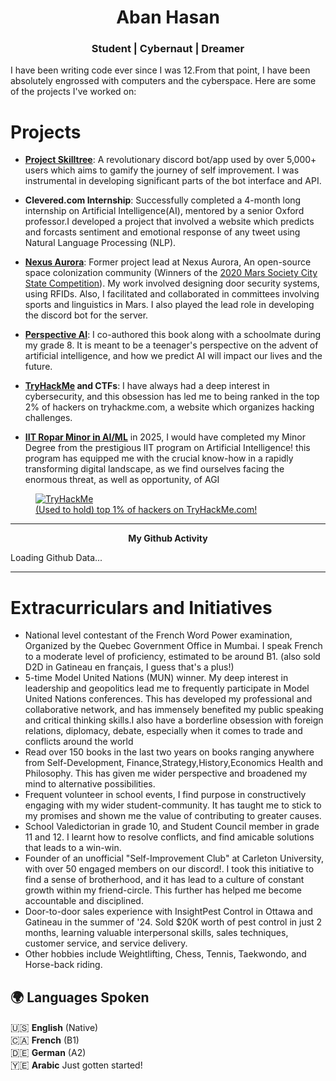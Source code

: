 ---
---
<h1 align="center">Aban Hasan</h1>

<h3 align="center"> Student | Cybernaut | Dreamer</h3>


I have been writing code ever since I was 12.From that point, I have been absolutely engrossed with computers and the cyberspace. Here are some of the projects I've worked on: 
# Projects
- **[Project Skilltree](https://www.projectskilltree.com/)**:  A revolutionary discord bot/app used by over 5,000+ users which aims to gamify the journey of self improvement. I was instrumental in developing significant parts of the bot interface and API.

- **Clevered.com Internship**: Successfully completed a 4-month long internship on Artificial Intelligence(AI), mentored by a senior Oxford professor.I developed a project that involved a website which predicts and forcasts sentiment and emotional response of any tweet using Natural Language Processing (NLP).

- **[Nexus Aurora](https://nexusaurora.org/)**: Former project lead at Nexus Aurora, An open-source space colonization community (Winners of the [2020 Mars Society City State Competition](https://www.marssociety.org/news/2020/10/23/top-5-winners-of-mars-city-state-design-competition-announced/)). My work involved designing door security systems, using RFIDs. Also, I facilitated and collaborated in committees involving sports and linguistics in Mars. I also played the lead role in developing the discord bot for the server.

- **[Perspective AI](https://www.amazon.com/Perspective-Artificial-Intelligence-Aban-Hasan/dp/1678985988)**: I co-authored this book along with a schoolmate during my grade 8. It is meant to be a teenager's perspective on the advent of artificial intelligence, and how we predict AI will impact our lives and the future.

- **[TryHackMe](https://tryhackme.com/p/thewildofficial) and CTFs**: I have always had a deep interest in cybersecurity, and this obsession has led me to being ranked in the top 2% of hackers on tryhackme.com, a website which organizes hacking challenges.
- **[IIT Ropar Minor in AI/ML](https://www.iitrpr.ac.in/iit-ropar-ai)** in 2025, I would have completed my Minor Degree from the prestigious IIT program on Artificial Intelligence! this program has equipped me with the crucial know-how in a rapidly transforming digital landscape, as we find ourselves facing the enormous threat, as well as opportunity, of AGI
<p align="center">
  <a href="https://tryhackme.com/r/p/thewildofficial">
    <figure>
      <img src="/images/tryhackme.png" alt="TryHackMe" />
      <figcaption>(Used to hold) top 1% of hackers on TryHackMe.com!</figcaption>
    </figure>
  </a>
</p>

<hr>
<p align="center" ><b> My Github Activity </b></p>
<script
  src="https://cdn.rawgit.com/IonicaBizau/github-calendar/gh-pages/dist/github-calendar.min.js"
>
</script>

<link
  rel="stylesheet"
  href="https://cdn.rawgit.com/IonicaBizau/github-calendar/gh-pages/dist/github-calendar.css"
/>

<div class="calendar">
    Loading Github Data...
</div>

<script>
    new GitHubCalendar(".calendar", "thewildofficial", { responsive: true });
</script>
<hr>



<h1> Extracurriculars and Initiatives </h1>

<ul>
  <li>National level contestant of the French Word Power examination, Organized by the Quebec Government Office in Mumbai. I speak French to a moderate level of proficiency, estimated to be around B1. (also sold D2D in Gatineau en français, I guess that's a plus!)</li>
  <li>5-time Model United Nations (MUN) winner. My deep interest in leadership and geopolitics lead me to frequently participate in Model United Nations conferences. This has developed my professional and collaborative network, and has immensely benefited my public speaking and critical thinking skills.I also have a borderline obsession with foreign relations, diplomacy, debate, especially when it comes to trade and conflicts around the world </li>
  <li>Read over 150 books in the last two years on books ranging anywhere from Self-Development, Finance,Strategy,History,Economics Health and Philosophy. This has given me wider perspective and broadened my mind to alternative possibilities.</li>
  <li>Frequent volunteer in school events, I find purpose in constructively engaging with my wider student-community. It has taught me to stick to my promises and shown me the value of contributing to greater causes.</li>
  <li>School Valedictorian in grade 10, and Student Council member in grade 11 and 12. I learnt how to resolve conflicts, and find amicable solutions that leads to a win-win.</li>
  <li>Founder of an unofficial "Self-Improvement Club" at Carleton University, with over 50 engaged members on our discord!. I took this initiative to find a sense of brotherhood, and it has lead to a culture of constant growth within my friend-circle. This further has helped me become accountable and disciplined.</li>
   <li>Door-to-door sales experience with InsightPest Control in Ottawa and Gatineau in the summer of '24. Sold $20K worth of pest control in just 2 months, learning valuable interpersonal skills, sales techniques, customer service, and service delivery.</li>
  <li>Other hobbies include Weightlifting, Chess, Tennis, Taekwondo, and Horse-back riding.</li>
</ul>

<h2>🌍 Languages Spoken</h2>
<ul style="list-style: none; padding: 0;">
    <li><span style="font-size: 1.2em;">🇺🇸</span> <strong>English</strong> (Native)</li>
    <li><span style="font-size: 1.2em;">🇨🇦</span> <strong>French</strong> (B1)</li>
    <li><span style="font-size: 1.2em;">🇩🇪</span> <strong>German</strong> (A2)</li>
    <li><span style="font-size: 1.2em;">🇾🇪</span> <strong>Arabic</strong> Just gotten started!</li>
</ul>

<!---



# Extracurriculars and Initiatives

I am a firm believer that every person must be the leader of their own mind.I have an affinity for leadership roles because I have a deep desire to see meaningful improvements in myself, in people around me and society as a whole:


* This is precisely why I ran for Student council in grade 12. Through being a council member, I organised school events, contributed to associations/clubs, and served as a collaborator between students and staff. 
* I have attended plenty of Model United Nations contests and public speaking workshops, where I have learnt the importance of interpersonal skills.
* My desire for finding a circle of individuals on self-improvement led me to join the online community of a popular youtuber known as [Hamza](https://www.youtube.com/c/Hamza97/videos). In this community I have actively participated and have given lectures on topics like Social Skills, Debating and Reading. For my contributions, I have been recognized and nominated as the moderator of the discord server.
* In this community, I found a persisting pain point of people in general, who perceived that although they are working to improve themselves, it was challenging to track their habits and monitor their progress. This lead me to collaborate with members of the community in creating [project skill tree](https://www.projectskilltree.com/).
* Skill Tree is a discord bot interface (and future app) aimed to "gamify" and chart one’s self improvement journey. It is currently used by over 5000 unique users, and charts habits like Journalling, Meditation and Weightlifting. I worked extensively on the front-end and API of this Interface. Working on this project taught me a lot about teamwork, User Experience, Deadlines and Marketing.
* OpenAI GPT-3 Official Beta tester, I was among the first to use GPT-3 Technology, with special approval from the OpenAI CEO.
* My earliest venture was when I, as a 14 year old during class 8 where along with my two other classmates found a company, where we organised discussions and participated in our cities tech competitions. I learnt a lot about business stratagies and a taste of what it means to be a CEO/Founder.


<p align="center">Top 2% of TryHackMe Hackers, with over X points!</p>


<p align="center">Github Contribution Heatmap</p>


<style type="text/css">table{
border : 1px solid #000000;
} </style>
<table id="activity-table" class="summaryTable " summary="" style="border : 1px solid #000000;">
    <thead>
        <tr>
           <th scope="col" style="width: 10em;">Start Date</th>
            <th scope="col" style="width: 10em;">To Date</th>
            <th scope="col" style="width: 17em;">Activity</th>
            <th scope="col" style="width: 15em;">Employer</th>
        </tr>
    </thead>
    <tbody>
        <tr class="row-even">
            <td style="width: 10em;">2022-09</td>
            <td style="width: 10em;">2022-09</td>
            <td style="width: 17em;">DataScience 101 Certified</td>
            <td style="width: 15em;">IBM</td>
        </tr>
        <tr class="row-odd">
            <td style="width: 10em;">2022-09</td>
            <td style="width: 10em;">2022-09</td>
            <td style="width: 17em;">French Word Power A2.1</td>
            <td style="width: 15em;">Bereau Du Quebec, Mumbai</td>
        </tr>
        <tr class="row-even">
            <td style="width: 10em;">2022-09</td>
            <td style="width: 10em;">2022-10</td>
            <td style="width: 17em;">MUN - Special Mention</td>
            <td style="width: 15em;">Harvard Student Agencies</td>
        </tr>
        <tr class="row-odd">
            <td style="width: 10em;">2022-06</td>
            <td style="width: 10em;">2022-09</td>
            <td style="width: 17em;">AI - Internship</td>
            <td style="width: 15em;">clevered.com</td>
        </tr>
        <tr class="row-even">
            <td style="width: 10em;">2022-04</td>
            <td style="width: 10em;">Present</td>
            <td style="width: 17em;">Student Council-Class Rep</td>
            <td style="width: 15em;">St Aloysius PU College</td>
        </tr>
        <tr class="row-odd">
            <td style="width: 10em;">2021-11</td>
            <td style="width: 10em;">2021-11</td>
            <td style="width: 17em;">Hard Sell contest winner</td>
            <td style="width: 15em;">St Aloysius PU College</td>
        </tr>
        <tr class="row-even">
            <td style="width: 10em;">2021-09</td>
            <td style="width: 10em;">2021-09</td>
            <td style="width: 17em;">SAPMUN 2021 Winner</td>
            <td style="width: 15em;">St Aloysius PU College</td>
        </tr>
        <tr class="row-odd">
            <td style="width: 10em;">2021-05</td>
            <td style="width: 10em;">2021-05</td>
            <td style="width: 17em;">Quiz Winner</td>
            <td style="width: 15em;">St Aloysius PU College</td>
        </tr>
        <tr class="row-even">
            <td style="width: 10em;">2020-11</td>
            <td style="width: 10em;">2020-11</td>
            <td style="width: 17em;">Debate Workshop</td>
            <td style="width: 15em;">Debate Mate</td>
        </tr>
        <tr class="row-odd">
            <td style="width: 10em;">2020-08</td>
            <td style="width: 10em;">2020-08</td>
            <td style="width: 17em;">French-A1 Certified</td>
            <td style="width: 15em;">Busuu</td>
        </tr>
        <tr class="row-even">
            <td style="width: 10em;">2020-04</td>
            <td style="width: 10em;">2021-03</td>
            <td style="width: 17em;">Computer Club Secretary</td>
            <td style="width: 15em;">St Aloysius PU College</td>
        </tr>
        <tr class="row-odd">
            <td style="width: 10em;">2020-01</td>
            <td style="width: 10em;">Present</td>
            <td style="width: 17em;">Lead Developer</td>
            <td style="width: 15em;">projec­tskilltree.com</td>
        </tr>
        <tr class="row-even">
            <td style="width: 10em;">2019-11</td>
            <td style="width: 10em;">2019-11</td>
            <td style="width: 17em;">SAPMUN 2019 Participant</td>
            <td style="width: 15em;">St Aloysius PU College</td>
        </tr>
        <tr class="row-odd">
            <td style="width: 10em;">2019-11</td>
            <td style="width: 10em;">2020-06</td>
            <td style="width: 17em;">Project Lead</td>
            <td style="width: 15em;">Nexus Aurora</td>
        </tr>
        <tr class="row-even">
            <td style="width: 10em;">2019-11</td>
            <td style="width: 10em;">2019-11</td>
            <td style="width: 17em;">Science Expo Participant</td>
            <td style="width: 15em;">Vikaas College</td>
        </tr>
        <tr class="row-odd">
            <td style="width: 10em;">2019-09</td>
            <td style="width: 10em;">2019-12</td>
            <td style="width: 17em;">Book Author</td>
            <td style="width: 15em;">BookTitle: Perspective AI</td>
        </tr>
        <tr class="row-even">
            <td style="width: 10em;">2019-06</td>
            <td style="width: 10em;">2020-04</td>
            <td style="width: 17em;">Class Valedi­ctorian</td>
            <td style="width: 15em;">St Theresa's School</td>
        </tr>
        <tr class="row-odd">
            <td style="width: 10em;">2018-02</td>
            <td style="width: 10em;">2018-02</td>
            <td style="width: 17em;">National Champion</td>
            <td style="width: 15em;">Conquest IQ Olympiad</td>
        </tr>
        <tr class="row-even">
            <td style="width: 10em;">2017-09</td>
            <td style="width: 10em;">2018-06</td>
            <td style="width: 17em;">District Winner</td>
            <td style="width: 15em;">Wiz National Spell Bee</td>
        </tr>
    </tbody>
</table>

---> 
